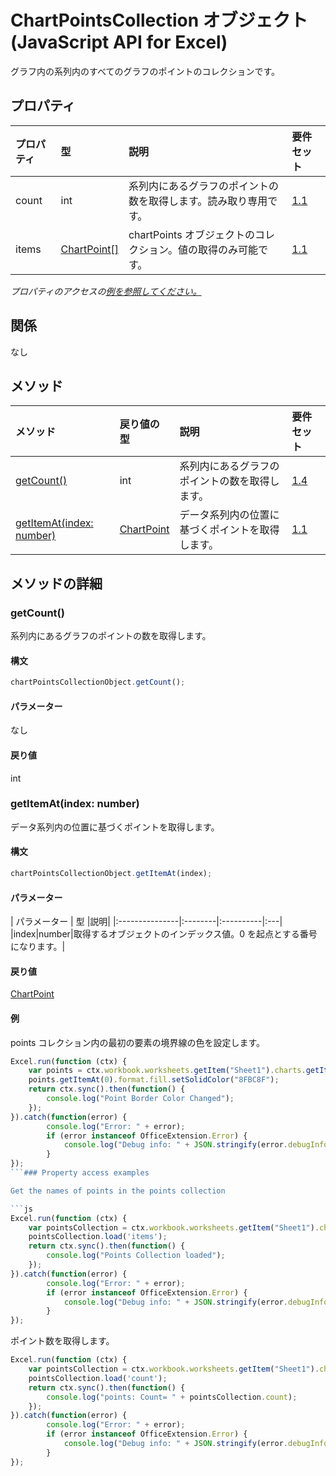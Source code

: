 # <a name="chartpointscollection-object-javascript-api-for-excel"></a>ChartPointsCollection オブジェクト (JavaScript API for Excel)

グラフ内の系列内のすべてのグラフのポイントのコレクションです。

## <a name="properties"></a>プロパティ

| プロパティ       | 型    |説明| 要件セット|
|:---------------|:--------|:----------|:----|
|count|int|系列内にあるグラフのポイントの数を取得します。読み取り専用です。|[1.1](../requirement-sets/excel-api-requirement-sets.md)|
|items|[ChartPoint[]](chartpoint.md)|chartPoints オブジェクトのコレクション。値の取得のみ可能です。|[1.1](../requirement-sets/excel-api-requirement-sets.md)|

_プロパティのアクセスの[例を参照してください。](#property-access-examples)_

## <a name="relationships"></a>関係
なし


## <a name="methods"></a>メソッド

| メソッド           | 戻り値の型    |説明| 要件セット|
|:---------------|:--------|:----------|:----|
|[getCount()](#getcount)|int|系列内にあるグラフのポイントの数を取得します。|[1.4](../requirement-sets/excel-api-requirement-sets.md)|
|[getItemAt(index: number)](#getitematindex-number)|[ChartPoint](chartpoint.md)|データ系列内の位置に基づくポイントを取得します。|[1.1](../requirement-sets/excel-api-requirement-sets.md)|

## <a name="method-details"></a>メソッドの詳細


### <a name="getcount"></a>getCount()
系列内にあるグラフのポイントの数を取得します。

#### <a name="syntax"></a>構文
```js
chartPointsCollectionObject.getCount();
```

#### <a name="parameters"></a>パラメーター
なし

#### <a name="returns"></a>戻り値
int

### <a name="getitematindex-number"></a>getItemAt(index: number)
データ系列内の位置に基づくポイントを取得します。

#### <a name="syntax"></a>構文
```js
chartPointsCollectionObject.getItemAt(index);
```

#### <a name="parameters"></a>パラメーター
| パラメーター       | 型    |説明|
|:---------------|:--------|:----------|:---|
|index|number|取得するオブジェクトのインデックス値。0 を起点とする番号になります。|

#### <a name="returns"></a>戻り値
[ChartPoint](chartpoint.md)

#### <a name="examples"></a>例
points コレクション内の最初の要素の境界線の色を設定します。

```js
Excel.run(function (ctx) { 
    var points = ctx.workbook.worksheets.getItem("Sheet1").charts.getItem("Chart1").series.getItemAt(0).points;
    points.getItemAt(0).format.fill.setSolidColor("8FBC8F");
    return ctx.sync().then(function() {
        console.log("Point Border Color Changed");
    });
}).catch(function(error) {
        console.log("Error: " + error);
        if (error instanceof OfficeExtension.Error) {
            console.log("Debug info: " + JSON.stringify(error.debugInfo));
        }
});
```### Property access examples

Get the names of points in the points collection

```js
Excel.run(function (ctx) { 
    var pointsCollection = ctx.workbook.worksheets.getItem("Sheet1").charts.getItem("Chart1").series.getItemAt(0).points;
    pointsCollection.load('items');
    return ctx.sync().then(function() {
        console.log("Points Collection loaded");
    });
}).catch(function(error) {
        console.log("Error: " + error);
        if (error instanceof OfficeExtension.Error) {
            console.log("Debug info: " + JSON.stringify(error.debugInfo));
        }
});
```

ポイント数を取得します。

```js
Excel.run(function (ctx) { 
    var pointsCollection = ctx.workbook.worksheets.getItem("Sheet1").charts.getItem("Chart1").series.getItemAt(0).points;
    pointsCollection.load('count');
    return ctx.sync().then(function() {
        console.log("points: Count= " + pointsCollection.count);
    });
}).catch(function(error) {
        console.log("Error: " + error);
        if (error instanceof OfficeExtension.Error) {
            console.log("Debug info: " + JSON.stringify(error.debugInfo));
        }
});
```
